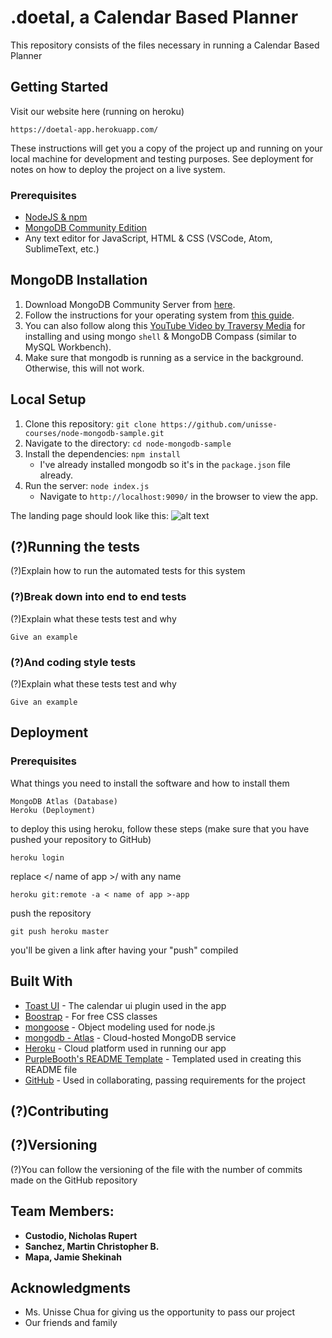 # .doetal, a Calendar Based Planner

This repository consists of the files necessary in running a Calendar Based Planner

## Getting Started

Visit our website here (running on heroku)

```
https://doetal-app.herokuapp.com/
```

These instructions will get you a copy of the project up and running on your local machine for development and testing purposes. See deployment for notes on how to deploy the project on a live system.

### Prerequisites

* [NodeJS & npm](https://www.npmjs.com/get-npm)
* [MongoDB Community Edition](https://docs.mongodb.com/manual/administration/install-community/)
* Any text editor for JavaScript, HTML & CSS (VSCode, Atom, SublimeText, etc.)

## MongoDB Installation
1. Download MongoDB Community Server from [here](https://www.mongodb.com/download-center/community).
2. Follow the instructions for your operating system from [this guide](https://docs.mongodb.com/manual/administration/install-community/).
3. You can also follow along this [YouTube Video by Traversy Media](https://youtu.be/-56x56UppqQ) for installing and using mongo `shell` & MongoDB Compass (similar to MySQL Workbench).
4. Make sure that mongodb is running as a service in the background. Otherwise, this will not work.

## Local Setup
1. Clone this repository: `git clone https://github.com/unisse-courses/node-mongodb-sample.git`
2. Navigate to the directory: `cd node-mongodb-sample`
3. Install the dependencies: `npm install`
    * I've already installed mongodb so it's in the `package.json` file already.
4. Run the server: `node index.js`
    * Navigate to `http://localhost:9090/` in the browser to view the app.

The landing page should look like this:
![alt text](screens/expected-home.png "Expected Landing Page")

## (?)Running the tests

(?)Explain how to run the automated tests for this system

### (?)Break down into end to end tests

(?)Explain what these tests test and why

```
Give an example
```

### (?)And coding style tests

(?)Explain what these tests test and why

```
Give an example
```

## Deployment

### Prerequisites

What things you need to install the software and how to install them
```
MongoDB Atlas (Database)
Heroku (Deployment)
```

to deploy this using heroku, follow these steps (make sure that you have pushed your repository to GitHub)
```
heroku login
```
replace </ name of app >/ with any name
```
heroku git:remote -a < name of app >-app
```
push the repository
```
git push heroku master
```
you'll be given a link after having your "push" compiled

## Built With

* [Toast UI](https://ui.toast.com/tui-calendar/) - The calendar ui plugin used in the app
* [Boostrap](https://getbootstrap.com/) - For free CSS classes
* [mongoose](https://mongoosejs.com/) - Object modeling used for node.js
* [mongodb - Atlas](https://www.mongodb.com/) - Cloud-hosted MongoDB service
* [Heroku](https://dashboard.heroku.com/) - Cloud platform used in running our app
* [PurpleBooth's README Template](https://gist.github.com/PurpleBooth/109311bb0361f32d87a2) - Templated used in creating this README file
* [GitHub](https://github.com/) - Used in collaborating, passing requirements for the project

## (?)Contributing


## (?)Versioning

(?)You can follow the versioning of the file with the number of commits made on the GitHub repository

## Team Members:

* **Custodio, Nicholas Rupert**
* **Sanchez, Martin Christopher B.**
* **Mapa, Jamie Shekinah** 

## Acknowledgments

* Ms. Unisse Chua for giving us the opportunity to pass our project
* Our friends and family

